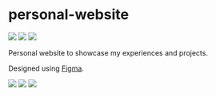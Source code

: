 # personal-website

<a href=""><img src="https://img.shields.io/badge/next.js-000000?style=for-the-badge&logo=nextdotjs&logoColor=white" /></a>
<a href=""><img src="https://img.shields.io/badge/React-20232A?style=for-the-badge&logo=react&logoColor=61DAFB" /></a>
<a href=""><img src="https://img.shields.io/badge/Tailwind_CSS-38B2AC?style=for-the-badge&logo=tailwind-css&logoColor=white" /></a>

Personal website to showcase my experiences and projects.

Designed using [Figma](https://www.figma.com/file/vgWtANuvRRLudJZkJqPItW/Eugene's-Personal-Website?type=design&node-id=312%3A51&t=JRUfmj1jPL0RnqUi-1).

<a href=""><img src="https://img.shields.io/github/languages/code-size/Ezzhingy/personal-website" /></a>
<a href=""><img src="https://img.shields.io/tokei/lines/github/Ezzhingy/personal-website" /></a>
<a href=""><img src="https://img.shields.io/github/package-json/dependency-version/Ezzhingy/personal-website/react" /></a>
